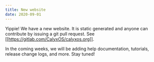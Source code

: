 ```yaml
---
title: New website
date: 2020-09-01
---
```


Yippie! We have a new website. It is static generated and anyone can contribute by issuing a git pull request. See [[https://gitlab.com/CalyxOS/calyxos.org]].

In the coming weeks, we will be adding help documentation, tutorials, release change logs, and more. Stay tuned!

